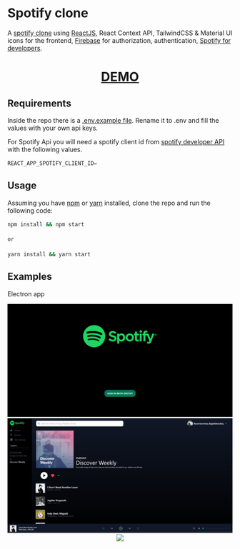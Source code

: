 # Spotify clone

A [spotify clone](https://www.spotify.com) using [ReactJS](https://reactjs.org), React Context API, TailwindCSS & Material UI icons for the frontend, [Firebase](https://firebase.google.com) for authorization, authentication, [Spotify for developers](https://developer.spotify.com).

<div align="center">
  <h1><a href="http://kangelopoulos.ddns.net:8080/spotify"> DEMO </a></h1>
</div>

## Requirements

Inside the repo there is a [.env.example file](./.env.example). Rename it to .env and fill the values with your own api keys.

For Spotify Api you will need a spotify client id from [spotify developer API](https://developer.spotify.com) with the following values.

```javascript
REACT_APP_SPOTIFY_CLIENT_ID=
```

## Usage

Assuming you have [npm](https://www.npmjs.com) or [yarn](https://www.yarnpkg.com) installed, clone the repo and run the following code:

```bash
npm install && npm start

or

yarn install && yarn start
```

## Examples

Electron app
<br>
<p align="center">
  <img src="img/img1.png"/>
  <img src="img/img2.png"/>
  <img src="img/img3.png"/>
</p>
